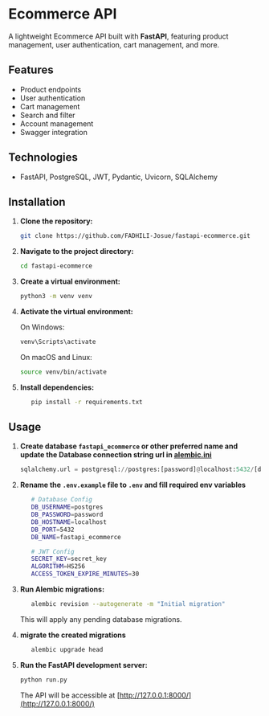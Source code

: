 # Ecommerce API  

A lightweight Ecommerce API built with **FastAPI**, featuring product management, user authentication, cart management, and more.

## Features  
- Product endpoints  
- User authentication  
- Cart management  
- Search and filter  
- Account management  
- Swagger integration  

## Technologies  
- FastAPI, PostgreSQL, JWT, Pydantic, Uvicorn, SQLAlchemy  


## Installation

1. **Clone the repository:**

   ```bash
   git clone https://github.com/FADHILI-Josue/fastapi-ecommerce.git
   ```

2. **Navigate to the project directory:**

   ```bash
   cd fastapi-ecommerce
   ```

3. **Create a virtual environment:**

   ```bash
   python3 -m venv venv
   ```

4. **Activate the virtual environment:**

   On Windows:

   ```bash
   venv\Scripts\activate
   ```

   On macOS and Linux:

   ```bash
   source venv/bin/activate
   ```

5. **Install dependencies:**

   ```bash
      pip install -r requirements.txt
   ```

## Usage

1. **Create database `fastapi_ecommerce` or other preferred name and update the Database connection string url in [alembic.ini](./alembic.ini)**  
   ```py
   sqlalchemy.url = postgresql://postgres:[password]@localhost:5432/[db_name]
   ```
2. **Rename the `.env.example` file to `.env` and fill required env variables**
   ```bash
      # Database Config
      DB_USERNAME=postgres
      DB_PASSWORD=password
      DB_HOSTNAME=localhost
      DB_PORT=5432
      DB_NAME=fastapi_ecommerce

      # JWT Config
      SECRET_KEY=secret_key
      ALGORITHM=HS256
      ACCESS_TOKEN_EXPIRE_MINUTES=30
   ```
3. **Run Alembic migrations:**
   ```bash
      alembic revision --autogenerate -m "Initial migration"
   ```

   This will apply any pending database migrations.

4. **migrate the created migrations**
   ```bash
      alembic upgrade head
   ```

5. **Run the FastAPI development server:**

   ```bash
   python run.py
   ```

   The API will be accessible at [http://127.0.0.1:8000/](http://127.0.0.1:8000/)